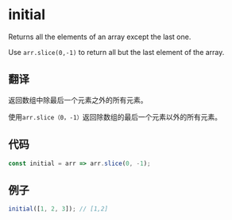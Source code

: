 # initial

Returns all the elements of an array except the last one.

Use `arr.slice(0,-1)` to return all but the last element of the array.

## 翻译

返回数组中除最后一个元素之外的所有元素。

使用`arr.slice（0，-1）`返回除数组的最后一个元素以外的所有元素。

## 代码

```js
const initial = arr => arr.slice(0, -1);
```

## 例子

```js
initial([1, 2, 3]); // [1,2]
```
